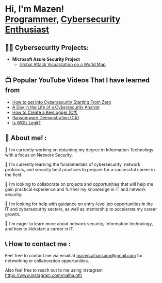 <h1> Hi, I'm Mazen! <br/><a href="https://github.com/MazenAlhassan1">Programmer</a>, <a href="https://www.linkedin.com/in/MazenAlhassan/">Cybersecurity Enthusiast</a></h1>

<h2>👨‍💻 Cybersecurity Projects:</h2>

- <b>Microsoft Azure Security Project</b>
  - [Global Attack Visualization on a World Map](https://portal.azure.com/#@cmail.carleton.ca/resource/subscriptions/b842f6d7-dc5d-43f3-ac4b-932c226b4906/resourceGroups/honeypotlab/providers/microsoft.insights/workbooks/6711bfaa-10bd-47ef-9c09-f49c0a5b301d/workbook)

<h2>📺 Popular YouTube Videos That I have learned from</h2>

- [How to get into Cybersecurity Starting From Zero](https://www.youtube.com/watch?v=a83ASGn_V_s)
- [A Day in the Life of a Cybersecurity Analyst](https://www.youtube.com/watch?v=uHy3oM7NnoU)
- [How to Create a KeyLogger (C#)](https://www.youtube.com/watch?v=N-L9hklSlNk)
- [Ransomware Demonstration (C#)](https://www.youtube.com/watch?v=OfvdQeh79s0)
- [Is WGU Legit?](https://www.youtube.com/watch?v=E2MwRWxDBkA)

<h2> 🤳 About me! :</h2>


🔭 I’m currently working on obtaining my degree in Information Technology with a focus on Network Security.

🌱 I’m currently learning the fundamentals of cybersecurity, network protocols, and security best practices to prepare for a successful career in the field.

👯 I’m looking to collaborate on projects and opportunities that will help me gain practical experience and further my knowledge in IT and network security.

🤔 I’m looking for help with guidance on entry-level job opportunities in the IT and cybersecurity sectors, as well as mentorship to accelerate my career growth.

💬 I'm eager to learn more about network security, information technology, and how to kickstart a career in IT.


<h2> 📞 How to contact me : </h2>

Feel free to contact me via email at mazen.alhassann@gmail.com for networking or collaboration opportunities.

Also feel free to reach out to me using instagram https://www.instagram.com/malha.ott/

